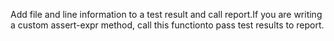 Add file and line information to a test result and call report.If you are writing a custom assert-expr method, call this functionto pass test results to report.